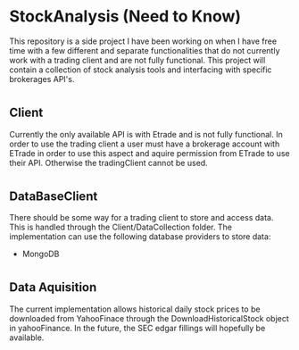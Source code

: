 # StockAnalysis (Need to Know)
This repository is a side project I have been working on when I have free time with a few different and separate functionalities that do not currently work with a trading client and are not fully functional. This project will contain a collection of stock analysis tools and interfacing with specific brokerages API's.
#

## Client
Currently the only available API is with Etrade and is not fully functional. In order to use the trading client a user must have a brokerage account with ETrade in order to use this aspect and aquire permission from ETrade to use their API. Otherwise the tradingClient cannot be used.
#

## DataBaseClient
There should be some way for a trading client to store and access data. This is handled through the Client/DataCollection folder. The implementation can use the following database providers to store data:
- MongoDB
#
## Data Aquisition
The current implementation allows historical daily stock prices
to be downloaded from YahooFinace through the DownloadHistoricalStock object in yahooFinance. In the future, the SEC edgar fillings will hopefully be available.


